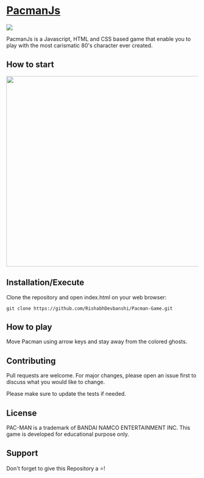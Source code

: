 # [PacmanJs](https://rishabhdevbanshi.github.io/Pacman-Game/)


 <p>
 <img src="https://1.bp.blogspot.com/-SgrmSlEVvOI/X3Y9sPLUy8I/AAAAAAAAFwk/HNFz80MgnCUaqJlF9lwH7jxOqBivRI2ZACLcBGAsYHQ/s1280/My%2BPost%2B%252812%2529.jpg">
 </p>


PacmanJs is a Javascript, HTML and CSS based game that enable you to play with the most carismatic 80's character ever created.


## How to start
<img src="https://github.com/bhavesh1129/Pacman-Game/blob/master/PacmanImage.PNG" width="600" height="500">

## Installation/Execute

Clone the repository and open index.html on your web browser:

```
git clone https://github.com/RishabhDevbanshi/Pacman-Game.git
```

## How to play

Move Pacman using arrow keys and stay away from the colored ghosts.

## Contributing

Pull requests are welcome. For major changes, please open an issue first to discuss what you would like to change.

Please make sure to update the tests if needed.

## License

PAC-MAN is a trademark of BANDAI NAMCO ENTERTAINMENT INC.
This game is developed for educational purpose only.

## Support
 Don't forget to give this Repository a :star:! 
